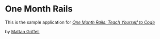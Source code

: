 # One Month Rails

This is the sample application for 
[*One Month Rails: Teach Yourself to Code*](http://onemonthrails.com)

by [Mattan Griffell](http://mattangriffell.com)